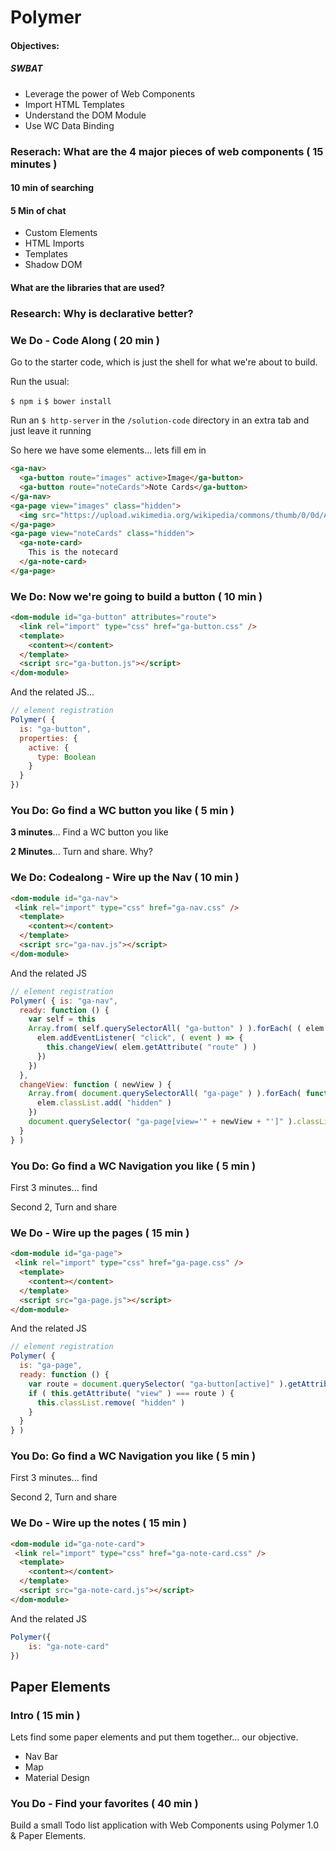 # Polymer

#### Objectives:
##### SWBAT

- Leverage the power of Web Components
- Import HTML Templates
- Understand the DOM Module
- Use WC Data Binding


### Reserach: What are the 4 major pieces of web components ( 15 minutes )

#### 10 min of searching

#### 5 Min of chat
- Custom Elements
- HTML Imports
- Templates
- Shadow DOM


#### What are the libraries that are used?

### Research: Why is declarative better?



### We Do - Code Along ( 20 min )
Go to the starter code, which is just the shell for what we're about to build.

Run the usual:

`$ npm i` 
`$ bower install`

Run an `$ http-server` in the `/solution-code` directory in an extra tab and just leave it running

So here we have some elements... lets fill em in

```html
<ga-nav>
  <ga-button route="images" active>Image</ga-button>
  <ga-button route="noteCards">Note Cards</ga-button>
</ga-nav>
<ga-page view="images" class="hidden">
  <img src="https://upload.wikimedia.org/wikipedia/commons/thumb/0/0d/Africa_and_Europe_from_a_Million_Miles_Away.png/252px-  Africa_and_Europe_from_a_Million_Miles_Away.png" />
</ga-page>
<ga-page view="noteCards" class="hidden">
  <ga-note-card>
    This is the notecard
  </ga-note-card>
</ga-page>
```


### We Do: Now we're going to build a button ( 10 min )
```html
<dom-module id="ga-button" attributes="route">
  <link rel="import" type="css" href="ga-button.css" />
  <template>
    <content></content>
  </template>
  <script src="ga-button.js"></script>
</dom-module>
```
And the related JS...

```javascript
// element registration
Polymer( {
  is: "ga-button",
  properties: {
    active: {
      type: Boolean
    }
  }
})
```
### You Do: Go find a WC button you like ( 5 min )

**3 minutes**... Find a WC button you like

**2 Minutes**... Turn and share. Why?

### We Do: Codealong - Wire up the Nav ( 10 min )
```html
<dom-module id="ga-nav">
 <link rel="import" type="css" href="ga-nav.css" />
  <template>
    <content></content>
  </template>
  <script src="ga-nav.js"></script>
</dom-module>
```

And the related JS

```javascript
// element registration
Polymer( { is: "ga-nav",
  ready: function () {
    var self = this
    Array.from( self.querySelectorAll( "ga-button" ) ).forEach( ( elem ) => {
      elem.addEventListener( "click", ( event ) => {
        this.changeView( elem.getAttribute( "route" ) )
      })
    })
  },
  changeView: function ( newView ) {
    Array.from( document.querySelectorAll( "ga-page" ) ).forEach( function ( elem ) {
      elem.classList.add( "hidden" )
    })
    document.querySelector( "ga-page[view='" + newView + "']" ).classList.remove( "hidden" )
  }
} )
```
### You Do: Go find a WC Navigation you like ( 5 min )

First 3 minutes... find

Second 2, Turn and share


### We Do - Wire up the pages ( 15 min )
```html
<dom-module id="ga-page">
 <link rel="import" type="css" href="ga-page.css" />
  <template>
    <content></content>
  </template>
  <script src="ga-page.js"></script>
</dom-module>
```
And the related JS

```javascript
// element registration
Polymer( {
  is: "ga-page",
  ready: function () {
    var route = document.querySelector( "ga-button[active]" ).getAttribute( "route" )
    if ( this.getAttribute( "view" ) === route ) {
      this.classList.remove( "hidden" )
    }
  }
} )
```

### You Do: Go find a WC Navigation you like ( 5 min )

First 3 minutes... find

Second 2, Turn and share

### We Do - Wire up the notes ( 15 min )
```html
<dom-module id="ga-note-card">
 <link rel="import" type="css" href="ga-note-card.css" />
  <template>
    <content></content>
  </template>
  <script src="ga-note-card.js"></script>
</dom-module>
```
And the related JS

```javascript
Polymer({
	is: "ga-note-card"
})
```


## Paper Elements

### Intro ( 15 min )

Lets find some paper elements and put them together... our objective.
- Nav Bar
- Map
- Material Design


### You Do - Find your favorites ( 40 min )

Build a small Todo list application with Web Components using Polymer 1.0 & Paper Elements.
